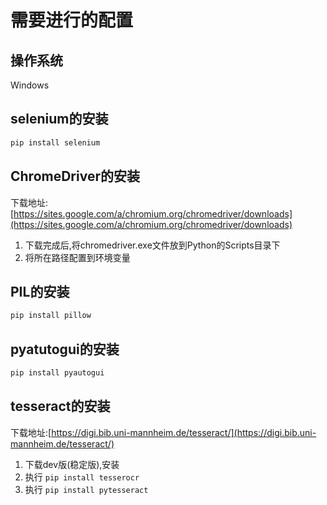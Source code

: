 # 需要进行的配置

## 操作系统

Windows

## selenium的安装

``` python
pip install selenium
```

## ChromeDriver的安装

下载地址:[https://sites.google.com/a/chromium.org/chromedriver/downloads](https://sites.google.com/a/chromium.org/chromedriver/downloads)

1. 下载完成后,将chromedriver.exe文件放到Python的Scripts目录下
2. 将所在路径配置到环境变量

## PIL的安装

```python
pip install pillow
```

## pyatutogui的安装

```python
pip install pyautogui
```

## tesseract的安装

下载地址:[https://digi.bib.uni-mannheim.de/tesseract/](https://digi.bib.uni-mannheim.de/tesseract/)

1. 下载dev版(稳定版),安装
2. 执行  ```pip install tesserocr```
3. 执行  ```pip install pytesseract```
